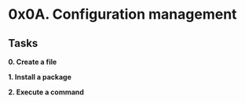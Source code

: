 # 0x0A. Configuration management

## Tasks

**0. Create a file**

**1. Install a package**

**2. Execute a command**